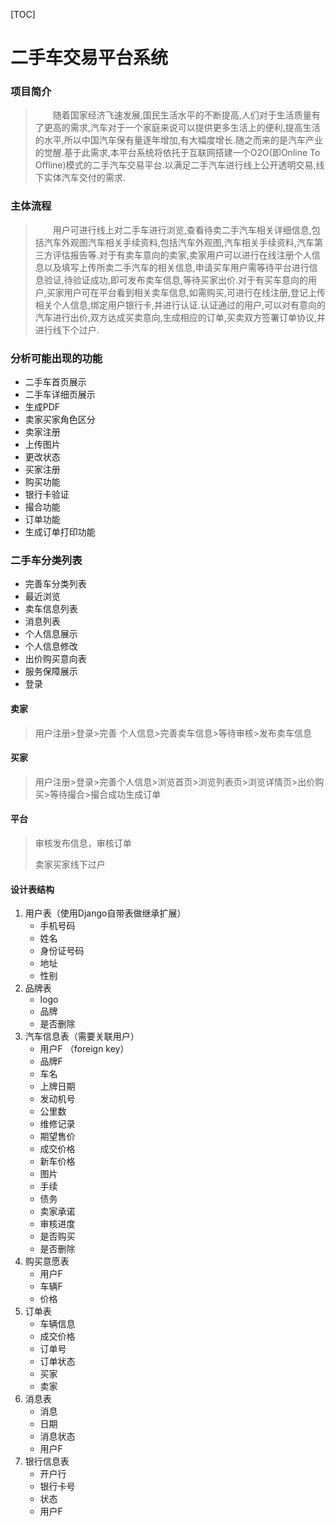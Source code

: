 
[TOC]
# 二手车交易平台系统 



### 项目简介
> 　　随着国家经济飞速发展,国民生活水平的不断提高,人们对于生活质量有了更高的需求,汽车对于一个家庭来说可以提供更多生活上的便利,提高生活的水平,所以中国汽车保有量逐年增加,有大幅度增长.随之而来的是汽车产业的觉醒.基于此需求,本平台系统将依托于互联网搭建一个O2O(即Online To Offline)模式的二手汽车交易平台.以满足二手汽车进行线上公开透明交易,线下实体汽车交付的需求.



###  主体流程
> 　　用户可进行线上对二手车进行浏览,查看待卖二手汽车相关详细信息,包括汽车外观图汽车相关手续资料,包括汽车外观图,汽车相关手续资料,汽车第三方评估报告等.对于有卖车意向的卖家,卖家用户可以进行在线注册个人信息以及填写上传所卖二手汽车的相关信息,申请买车用户需等待平台进行信息验证,待验证成功,即可发布卖车信息,等待买家出价.对于有买车意向的用户,买家用户可在平台看到相关卖车信息,如需购买,可进行在线注册,登记上传相关个人信息,绑定用户银行卡,并进行认证.认证通过的用户,可以对有意向的汽车进行出价,双方达成买卖意向,生成相应的订单,买卖双方签署订单协议,并进行线下个过户.



### 分析可能出现的功能

* 二手车首页展示
* 二手车详细页展示
* 生成PDF
* 卖家买家角色区分
* 卖家注册
* 上传图片
* 更改状态
* 买家注册
* 购买功能
* 银行卡验证
* 撮合功能
* 订单功能
* 生成订单打印功能



### 二手车分类列表

* 完善车分类列表
* 最近浏览
* 卖车信息列表
* 消息列表
* 个人信息展示
* 个人信息修改
* 出价购买意向表
* 服务保障展示
* 登录



#### 卖家

> 用户注册>登录>完善 个人信息>完善卖车信息>等待审核>发布卖车信息



#### 买家

> 用户注册>登录>完善个人信息>浏览首页>浏览列表页>浏览详情页>出价购买>等待撮合>撮合成功生成订单



#### 平台

> 审核发布信息，审核订单
>
> 卖家买家线下过户



#### 设计表结构

1. 用户表（使用Django自带表做继承扩展）
   * 手机号码
   * 姓名
   * 身份证号码
   * 地址
   * 性别
2. 品牌表
   * logo
   * 品牌
   * 是否删除
3. 汽车信息表（需要关联用户）
   * 用户F （foreign key）
   * 品牌F
   * 车名
   * 上牌日期
   * 发动机号
   * 公里数
   * 维修记录
   * 期望售价
   * 成交价格
   * 新车价格
   * 图片
   * 手续
   * 债务
   * 卖家承诺
   * 审核进度
   * 是否购买
   * 是否删除
4. 购买意愿表
   * 用户F
   * 车辆F
   * 价格
5. 订单表
   * 车辆信息
   * 成交价格
   * 订单号
   * 订单状态
   * 买家
   * 卖家
6. 消息表
   * 消息
   * 日期
   * 消息状态
   * 用户F
7. 银行信息表
   * 开户行
   * 银行卡号
   * 状态
   * 用户F
